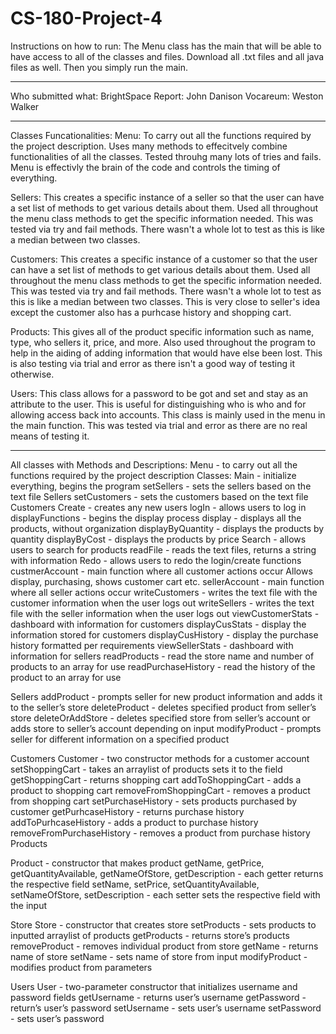 # CS-180-Project-4

Instructions on how to run:
The Menu class has the main that will be able to have access to all of the classes and files. Download all .txt files and all java files as well. Then you simply run the main.

---------------------------------------------------------------------------------------------------------------------------

Who submitted what:
BrightSpace Report: John Danison
Vocareum: Weston Walker

---------------------------------------------------------------------------------------------------------------------------

Classes Funcationalities:
Menu:
To carry out all the functions required by the project description. Uses many methods to effecitvely combine functionalities of all the classes. Tested throuhg many lots of tries and fails. Menu is effectivly the brain of the code and controls the timing of everything.


Sellers:
This creates a specific instance of a seller so that the user can have a set list of methods to get various details about them. Used all throughout the menu class methods to get the specific information needed. This was tested via try and fail methods. There wasn't a whole lot to test as this is like a median between two classes.

  
Customers:
This creates a specific instance of a customer so that the user can have a set list of methods to get various details about them. Used all throughout the menu class methods to get the specific information needed. This was tested via try and fail methods. There wasn't a whole lot to test as this is like a median between two classes. This is very close to seller's idea except the customer also has a purhcase history and shopping cart.

Products:
This gives all of the product specific information such as name, type, who sellers it, price, and more. Also used throughout the program to help in the aiding of adding information that would have else been lost. This is also testing via trial and error as there isn't a good way of testing it otherwise.

Users:
This class allows for a password to be got and set and stay as an attribute to the user. This is useful for distinguishing who is who and for allowing access back into accounts. This class is mainly used in the menu in the main function. This was tested via trial and error as there are no real means of testing it.

---------------------------------------------------------------------------------------------------------------------------

All classes with Methods and Descriptions:
Menu - to carry out all the functions required by the project description
Classes:
  Main - initialize everything, begins the program
  setSellers - sets the sellers based on the text file Sellers
  setCustomers - sets the customers based on the text file Customers
  Create - creates any new users
  logIn - allows users to log in
  displayFunctions - begins the display process
  display - displays all the products, without organization
  displayByQuantity - displays the products by quantity
  displayByCost - displays the products by price
  Search - allows users to search for products
  readFile - reads the text files, returns a string with information
  Redo - allows users to redo the login/create functions
  custmerAccount - main function where all customer actions occur
  Allows display, purchasing, shows customer cart etc.
  sellerAccount - main function where all seller actions occur
  writeCustomers - writes the text file with the customer information when the user logs out
  writeSellers - writes the text file with the seller information when the user logs out
  viewCustomerStats - dashboard with information for customers
  displayCusStats - display the information stored for customers
  displayCusHistory - display the purchase history formatted per requirements
  viewSellerStats - dashboard with information for sellers
  readProducts - read the store name and number of products to an array for use
  readPurchaseHistory - read the history of the product to an array for use


Sellers
  addProduct - prompts seller for new product information and adds it to the seller’s store
  deleteProduct - deletes specified product from seller’s store
  deleteOrAddStore  - deletes specified store from seller’s account or adds store to seller’s account depending on input
  modifyProduct - prompts seller for different information on a specified product


Customers
  Customer - two constructor methods for a customer account
  setShoppingCart  - takes an arraylist of products sets it to the field
  getShoppingCart - returns shopping cart
  addToShoppingCart - adds a product to shopping cart
  removeFromShoppingCart - removes a product from shopping cart
  setPurchaseHistory - sets products purchased by customer
  getPurhcaseHistory - returns purchase history
  addToPurhcaseHistory - adds a product to purchase history
  removeFromPurchaseHistory - removes a product from purchase history Products
  
  Product - constructor that makes product
  getName, getPrice, getQuantityAvailable, getNameOfStore, getDescription - each getter returns the respective field
  setName, setPrice, setQuantityAvailable, setNameOfStore, setDescription - each setter sets the respective field with the      input

Store 
  Store - constructor that creates store
  setProducts - sets products to inputted arraylist of products
  getProducts - returns store’s products
  removeProduct - removes individual product from store
  getName - returns name of store
  setName - sets name of store from input
  modifyProduct - modifies product from parameters


Users
  User - two-parameter constructor that initializes username and password fields
  getUsername - returns user’s username
  getPassword - return’s user’s password
  setUsername - sets user’s username
  setPassword - sets user’s password
